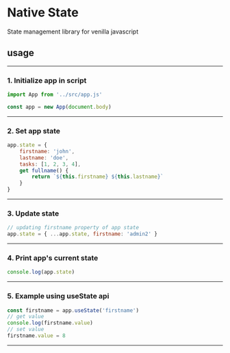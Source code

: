 # Native State

State management library for venilla javascript

## usage
--------------------------------------------------
### 1. Initialize app in script
```js
import App from '../src/app.js'

const app = new App(document.body)
```
--------------------------------------------------
### 2. Set app state
```js
app.state = {
    firstname: 'john',
    lastname: 'doe',
    tasks: [1, 2, 3, 4],
    get fullname() {
        return `${this.firstname} ${this.lastname}`
    }
}
```
--------------------------------------------------
### 3. Update state
```js
// updating firstname property of app state
app.state = { ...app.state, firstname: 'admin2' }
```
--------------------------------------------------
### 4. Print app's current state
```js
console.log(app.state)
```
--------------------------------------------------
### 5. Example using useState api
```js
const firstname = app.useState('firstname')
// get value
console.log(firstname.value)
// set value
firstname.value = 8
```
--------------------------------------------------